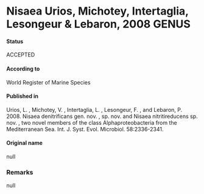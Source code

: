 # Nisaea Urios, Michotey, Intertaglia, Lesongeur & Lebaron, 2008 GENUS

#### Status
ACCEPTED

#### According to
World Register of Marine Species

#### Published in
Urios, L. , Michotey, V. , Intertaglia, L. , Lesongeur, F. , and Lebaron, P. 2008. Nisaea denitrificans gen. nov. , sp. nov. and Nisaea nitritireducens sp. nov. , two novel members of the class Alphaproteobacteria from the Mediterranean Sea. Int. J. Syst. Evol. Microbiol. 58:2336-2341.

#### Original name
null

### Remarks
null